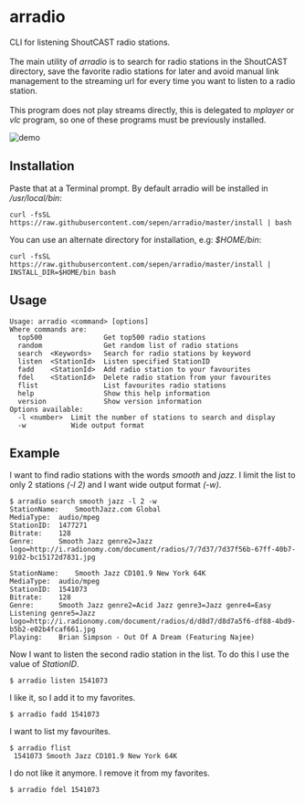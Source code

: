 # arradio
CLI for listening ShoutCAST radio stations.\
\
The main utility of _arradio_ is to search for radio stations in the ShoutCAST directory, save the favorite radio stations for later and avoid manual link management to the streaming url for every time you want to listen to a radio station.\
\
This program does not play streams directly, this is delegated to _mplayer_ or _vlc_ program, so one of these programs must be previously installed.

![demo](demo/arradio.gif)

## Installation ##
Paste that at a Terminal prompt. By default arradio will be installed in _/usr/local/bin_:
```
curl -fsSL https://raw.githubusercontent.com/sepen/arradio/master/install | bash
```
You can use an alternate directory for installation, e.g: _$HOME/bin_:
```
curl -fsSL https://raw.githubusercontent.com/sepen/arradio/master/install | INSTALL_DIR=$HOME/bin bash
```

## Usage ##
```
Usage: arradio <command> [options]
Where commands are:
  top500               Get top500 radio stations
  random               Get random list of radio stations
  search  <Keywords>   Search for radio stations by keyword
  listen  <StationId>  Listen specified StationID
  fadd    <StationId>  Add radio station to your favourites
  fdel    <StationId>  Delete radio station from your favourites
  flist                List favourites radio stations
  help                 Show this help information
  version              Show version information
Options available:
  -l <number>  Limit the number of stations to search and display
  -w           Wide output format
```

## Example ##

I want to find radio stations with the words _smooth_ and _jazz_. I limit the list to only 2 stations _(-l 2)_ and I want wide output format _(-w)_.
```
$ arradio search smooth jazz -l 2 -w
StationName:	SmoothJazz.com Global
MediaType:	audio/mpeg
StationID:	1477271
Bitrate:	128
Genre:		Smooth Jazz genre2=Jazz logo=http://i.radionomy.com/document/radios/7/7d37/7d37f56b-67ff-40b7-9102-bc15172d7831.jpg

StationName:	Smooth Jazz CD101.9 New York 64K
MediaType:	audio/mpeg
StationID:	1541073
Bitrate:	128
Genre:		Smooth Jazz genre2=Acid Jazz genre3=Jazz genre4=Easy Listening genre5=Jazz logo=http://i.radionomy.com/document/radios/d/d8d7/d8d7a5f6-df88-4bd9-b5b2-e02b4fcaf661.jpg
Playing:	Brian Simpson - Out Of A Dream (Featuring Najee)
```

Now I want to listen the second radio station in the list. To do this I use the value of _StationID_.
```
$ arradio listen 1541073
```

I like it, so I add it to my favorites.
```
$ arradio fadd 1541073
```

I want to list my favourites.
```
$ arradio flist
 1541073 Smooth Jazz CD101.9 New York 64K
```

I do not like it anymore. I remove it from my favorites.
```
$ arradio fdel 1541073
```


